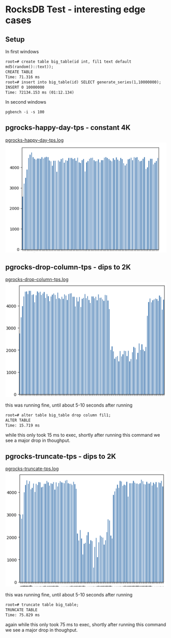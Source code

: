 # RocksDB Test - interesting edge cases


## Setup

In first windows

```
root=# create table big_table(id int, fil1 text default md5(random()::text));
CREATE TABLE
Time: 71.316 ms
root=# insert into big_table(id) SELECT generate_series(1,10000000);
INSERT 0 10000000
Time: 72134.153 ms (01:12.134)
```

In second windows

```
pgbench -i -s 100
```



## pgrocks-happy-day-tps - constant 4K 

[pgrocks-happy-day-tps.log](pgrocks-happy-day-tps.log)
![pgrocks-happy-day-tps.png](pgrocks-happy-day-tps.png)


## pgrocks-drop-column-tps - dips to 2K

[pgrocks-drop-column-tps.log](pgrocks-drop-column-tps.log)
![pgrocks-drop-column-tps.png](pgrocks-drop-column-tps.png)

this was running fine, until about 5-10 seconds after running

```
root=# alter table big_table drop column fil1;
ALTER TABLE
Time: 15.719 ms
```

while this only took 15 ms to exec, shortly after running this command we see a major drop in thoughput.



## pgrocks-truncate-tps - dips to 2K

[pgrocks-truncate-tps.log](pgrocks-truncate-tps.log)
![pgrocks-truncate-tps.png](pgrocks-truncate-tps.png)

this was running fine, until about 5-10 seconds after running

```
root=# truncate table big_table;
TRUNCATE TABLE
Time: 75.829 ms
```

again while this only took 75 ms to exec, shortly after running this command we see a major drop in thoughput.